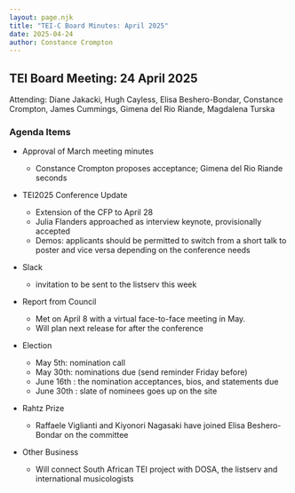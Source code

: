 ```yaml
---
layout: page.njk
title: "TEI-C Board Minutes: April 2025"
date: 2025-04-24
author: Constance Crompton
---
```

## TEI Board Meeting: 24 April 2025

Attending:  Diane Jakacki, Hugh Cayless, Elisa Beshero-Bondar, Constance Crompton, James Cummings, Gimena del Rio Riande, Magdalena Turska

### Agenda Items

* Approval of March meeting minutes
    *  Constance Crompton proposes acceptance; Gimena del Rio Riande seconds

* TEI2025 Conference Update
    *   Extension of the CFP to April 28
    *   Julia Flanders approached as interview keynote, provisionally accepted
    *   Demos: applicants should be permitted to switch from a short talk to poster and vice versa depending on the conference needs 

* Slack
    *   invitation to be sent to the listserv this week  

*   Report from Council
    *   Met on April 8 with a virtual face-to-face meeting in May. 
    *   Will plan next release for after the conference 

*   Election
    *   May 5th: nomination call 
    *   May 30th: nominations due (send reminder Friday before)
    *   June 16th : the nomination acceptances, bios, and statements due 
    *   June 30th : slate of nominees goes up on the site

*   Rahtz Prize
    *   Raffaele Viglianti  and Kiyonori Nagasaki have joined Elisa Beshero-Bondar on the committee 

        
* Other Business
    *  Will connect South African TEI project with DOSA, the listserv and international musicologists